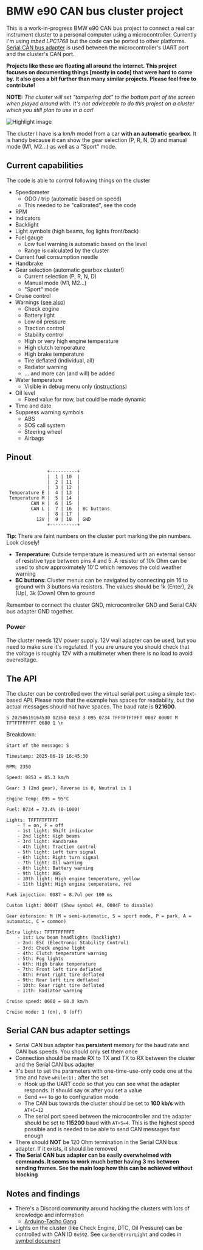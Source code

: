 # BMW e90 CAN bus cluster project

This is a work-in-progress BMW e90 CAN bus project to connect a real car instrument cluster to a personal computer using a microcontroller. Currently I'm using _mbed LPC1768_ but the code can be ported to other platforms. [Serial CAN bus adapter](https://docs.longan-labs.cc/1030001/) is used between the microcontroller's UART port and the cluster's CAN port.

__Projects like these are floating all around the internet. This project focuses on documenting things [mostly in code] that were hard to come by. It also goes a bit further than many similar projects. Please feel free to contribute!__

__NOTE:__ _The cluster will set "tampering dot" to the bottom part of the screen when played around with. It's not adviceable to do this project on a cluster which you still plan to use in a car!_

![Highlight image](./media/highlight.jpg)

The cluster I have is a km/h model from a car __with an automatic gearbox__. It is handy because it can show the gear selection (P, R, N, D) and manual mode (M1, M2...) as well as a "Sport" mode.

## Current capabilities

The code is able to control following things on the cluster

- Speedometer
    - ODO / trip (automatic based on speed)
    - This needed to be "calibrated", see the code
- RPM
- Indicators
- Backlight
- Light symbols (high beams, fog lights front/back)
- Fuel gauge
    - Low fuel warning is automatic based on the level
    - Range is calculated by the cluster
- Current fuel consumption needle
- Handbrake
- Gear selection (automatic gearbox cluster!)
    - Current selection (P, R, N, D)
    - Manual mode (M1, M2...)
    - "Sport" mode
- Cruise control
- Warnings ([see also](#notes-and-findings))
    - Check engine
    - Battery light
    - Low oil pressure
    - Traction control
    - Stability control
    - High or very high engine temperature
    - High clutch temperature
    - High brake temperature
    - Tire deflated (individual, all)
    - Radiator warning
    - ... and more can (and will) be added
- Water temperature
    - Visible in debug menu only ([instructions](https://www.youtube.com/watch?v=7exeRgWtkt4&ab_channel=BossM5))
- Oil level
    - Fixed value for now, but could be made dynamic
- Time and date
- Suppress warning symbols
    - ABS
    - SOS call system
    - Steering wheel
    - Airbags

## Pinout

```
               +----------+
               |  1 | 10  |
               |  2 | 11  |
               |  3 | 12  |
 Temperature E |  4 | 13  |
 Temperature M |  5 | 14  |
         CAN H |  6 | 15  |
         CAN L |  7 | 16  | BC buttons
               |  8 | 17  |
           12V |  9 | 18  | GND
               +----------+
```

__Tip:__ There are faint numbers on the cluster port marking the pin numbers. Look closely!

- __Temperature__: Outside temperature is measured with an external sensor of resistive type between pins 4 and 5. A resistor of 10k Ohm can be used to show approximately 10'C which removes the cold weather warning
- __BC buttons__: Cluster menus can be navigated by connecting pin 16 to ground with 3 buttons via resistors. The values should be 1k (Enter), 2k (Up), 3k (Down) Ohm to ground

Remember to connect the cluster GND, microcontroller GND and Serial CAN bus adapter GND together.

### Power

The cluster needs 12V power supply. 12V wall adapter can be used, but you need to make sure it's regulated. If you are unsure you should check that the voltage is roughly 12V with a multimeter when there is no load to avoid overvoltage.

## The API

The cluster can be controlled over the virtual serial port using a simple text-based API. Please note that the example has spaces for readability, but the actual messages should not have spaces. The baud rate is __921600__.

`S 20250619164530 02350 0853 3 095 0734 TFFTFTFTFFT 0087 0000T M TFTFTFFFFFT 0680 1 \n`

Breakdown:

    Start of the message: S

    Timestamp: 2025-06-19 16:45:30

    RPM: 2350

    Speed: 0853 = 85.3 km/h

    Gear: 3 (2nd gear), Reverse is 0, Neutral is 1

    Engine Temp: 095 = 95°C

    Fuel: 0734 = 73.4% (0-1000)

    Lights: TFFTFTFTFFT
        - T = on, F = off
        - 1st light: Shift indicator
        - 2nd light: High beams
        - 3rd light: Handbrake
        - 4th light: Traction control
        - 5th light: Left turn signal
        - 6th light: Right turn signal
        - 7th light: Oil warning
        - 8th light: Battery warning
        - 9th light: ABS
        - 10th light: High engine temperature, yellow
        - 11th light: High engine temperature, red

    Fuek injection: 0087 = 8.7ul per 100 ms

    Custom light: 0004T (Show symbol #4, 0004F to disable)

    Gear extension: M (M = semi-automatic, S = sport mode, P = park, A = automatic, C = common)

    Extra lights: TFTFTFFFFFT
        - 1st: Low beam headlights (backlight)
        - 2nd: ESC (Electronic Stability Control)
        - 3rd: Check engine light
        - 4th: Clutch temperature warning
        - 5th: Fog lights
        - 6th: High brake temperature
        - 7th: Front left tire deflated
        - 8th: Front right tire deflated
        - 9th: Rear left tire deflated
        - 10th: Rear right tire deflated
        - 11th: Radiator warning

    Cruise speed: 0680 = 68.0 km/h

    Cruise mode: 1 (on), 0 (off)

## Serial CAN bus adapter settings

- Serial CAN bus adapter has **persistent** memory for the baud rate and CAN bus speeds. You should only set them once
- Connection should be made RX to TX and TX to RX between the cluster and the Serial CAN bus adapter
- It's best to set the parameters with one-time-use-only code one at the time and have `while(1);` after the set
    - Hook up the UART code so that you can see what the adapter responds. It should say `OK` after you set a value
    - Send `+++` to go to configuration mode
    - The CAN bus towards the cluster should be set to __100 kb/s__ with `AT+C=12`
    - The serial port speed between the microcontroller and the adapter should be set to __115200__ baud with `AT+S=4`. This is the highest speed possible and is needed to be able to send CAN messages fast enough
- There should __NOT__ be 120 Ohm termination in the Serial CAN bus adapter. If it exists, it should be removed
- __The Serial CAN bus adapter can be easily overwhelmed with commands. It seems to work much better having 3 ms between sending frames. See the main loop how this can be achieved without blocking__

## Notes and findings

- There's a Discord community around hacking the clusters with lots of knowledge and information
    - [Arduino-Tacho Gang](https://discord.gg/UQFsS9D6kq)
- Lights on the cluster (like Check Engine, DTC, Oil Pressure) can be controlled with CAN ID `0x592`. See `canSendErrorLight` and codes in [symbol document](./external/E92%20checkcontrol%20symbols.pdf)
